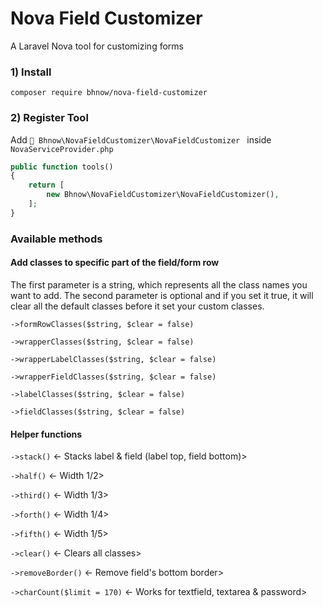 # Nova Field Customizer
A Laravel Nova tool for customizing forms

### 1) Install
`composer require bhnow/nova-field-customizer`

### 2) Register Tool
Add ` Bhnow\NovaFieldCustomizer\NovaFieldCustomizer ` inside `NovaServiceProvider.php`

```php
public function tools()
{
    return [
        new Bhnow\NovaFieldCustomizer\NovaFieldCustomizer(),
    ];
}
```

### Available methods

#### Add classes to specific part of the field/form row
The first parameter is a string, which represents all the class names you want to add. The second parameter is optional and if you set it true, it will clear all the default classes before it set your custom classes.

`->formRowClasses($string, $clear = false)`

`->wrapperClasses($string, $clear = false)`

`->wrapperLabelClasses($string, $clear = false)`

`->wrapperFieldClasses($string, $clear = false)`

`->labelClasses($string, $clear = false)`

`->fieldClasses($string, $clear = false)`


#### Helper functions
`->stack()` <- Stacks label & field (label top, field bottom)>

`->half()` <- Width 1/2>

`->third()` <- Width 1/3>

`->forth()` <- Width 1/4>

`->fifth()` <- Width 1/5>

`->clear()` <- Clears all classes>

`->removeBorder()` <- Remove field's bottom border>

`->charCount($limit = 170)` <- Works for textfield, textarea & password>
